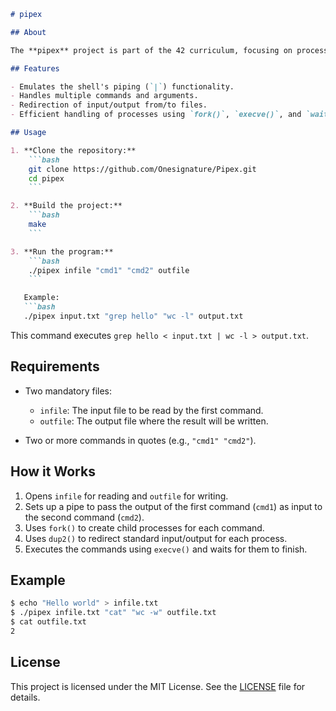 ```md
# pipex

## About

The **pipex** project is part of the 42 curriculum, focusing on process management and inter-process communication in Unix-like systems. This project recreates the behavior of the shell's piping mechanism (`|`) using file descriptors, `pipe()`, and `dup2()` system calls, allowing one command's output to be passed as input to another.

## Features

- Emulates the shell's piping (`|`) functionality.
- Handles multiple commands and arguments.
- Redirection of input/output from/to files.
- Efficient handling of processes using `fork()`, `execve()`, and `wait()` system calls.

## Usage

1. **Clone the repository:**
    ```bash
    git clone https://github.com/Onesignature/Pipex.git
    cd pipex
    ```

2. **Build the project:**
    ```bash
    make
    ```

3. **Run the program:**
    ```bash
    ./pipex infile "cmd1" "cmd2" outfile
    ```

   Example:
   ```bash
   ./pipex input.txt "grep hello" "wc -l" output.txt
   ```

   This command executes `grep hello < input.txt | wc -l > output.txt`.

## Requirements

- Two mandatory files:
  - `infile`: The input file to be read by the first command.
  - `outfile`: The output file where the result will be written.

- Two or more commands in quotes (e.g., `"cmd1" "cmd2"`).

## How it Works

1. Opens `infile` for reading and `outfile` for writing.
2. Sets up a pipe to pass the output of the first command (`cmd1`) as input to the second command (`cmd2`).
3. Uses `fork()` to create child processes for each command.
4. Uses `dup2()` to redirect standard input/output for each process.
5. Executes the commands using `execve()` and waits for them to finish.

## Example

```bash
$ echo "Hello world" > infile.txt
$ ./pipex infile.txt "cat" "wc -w" outfile.txt
$ cat outfile.txt
2
```

## License

This project is licensed under the MIT License. See the [LICENSE](LICENSE) file for details.
```
